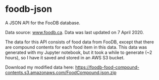 # foodb-json
A JSON API for the FooDB database.

Data source: www.foodb.ca. Data was last updated on 7 April 2020.

The data for this API consists of food data from FooDB, except that there are compound contents for each food item in
this data. This data was generated with my Jupyter notebook, but it took a while to generate (~2 hours), so I have it
saved and stored in an AWS S3 bucket.

Download my modified data here: https://foodb-food-compound-contents.s3.amazonaws.com/FoodCompound.json.zip
